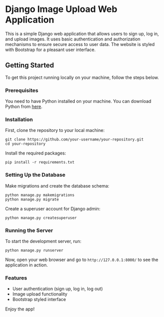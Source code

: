 # Django Image Upload Web Application

This is a simple Django web application that allows users to sign up, log in, and upload images. It uses basic authentication and authorization mechanisms to ensure secure access to user data. The website is styled with Bootstrap for a pleasant user interface.

## Getting Started

To get this project running locally on your machine, follow the steps below.

### Prerequisites

You need to have Python installed on your machine. You can download Python from [here](https://www.python.org/downloads/).

### Installation

First, clone the repository to your local machine:

```
git clone https://github.com/your-username/your-repository.git
cd your-repository
```

Install the required packages:

```
pip install -r requirements.txt
```

### Setting Up the Database

Make migrations and create the database schema:

```
python manage.py makemigrations
python manage.py migrate
```

Create a superuser account for Django admin:

```
python manage.py createsuperuser
```

### Running the Server

To start the development server, run:

```
python manage.py runserver
```

Now, open your web browser and go to `http://127.0.0.1:8000/` to see the application in action.

### Features

- User authentication (sign up, log in, log out)
- Image upload functionality
- Bootstrap styled interface

Enjoy the app!